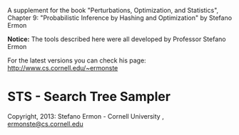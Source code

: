 A supplement for the book "Perturbations, Optimization, and Statistics",
Chapter 9: "Probabilistic Inference by Hashing and Optimization" by Stefano Ermon

<b>Notice:</b> The tools described here were all developed by Professor Stefano Ermon

For the latest versions you can check his page: http://www.cs.cornell.edu/~ermonste

# STS - Search Tree Sampler

Copyright, 2013:
Stefano Ermon     - Cornell University  , ermonste@cs.cornell.edu

